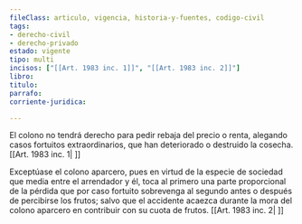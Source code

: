 ```yaml
---
fileClass: articulo, vigencia, historia-y-fuentes, codigo-civil
tags:
- derecho-civil
- derecho-privado
estado: vigente
tipo: multi
incisos: ["[[Art. 1983 inc. 1]]", "[[Art. 1983 inc. 2]]"]
libro:
titulo:
parrafo:
corriente-juridica:

---
```

El colono no tendrá derecho para pedir rebaja del precio o renta, alegando casos fortuitos extraordinarios, que han deteriorado o destruido la cosecha. [[Art. 1983 inc. 1| ]]

Exceptúase el colono aparcero, pues en virtud de la especie de sociedad que media entre el arrendador y él, toca al primero una parte proporcional de la pérdida que por caso fortuito sobrevenga al segundo antes o después de percibirse los frutos; salvo que el accidente acaezca durante la mora del colono aparcero en contribuir con su cuota de frutos. [[Art. 1983 inc. 2| ]]